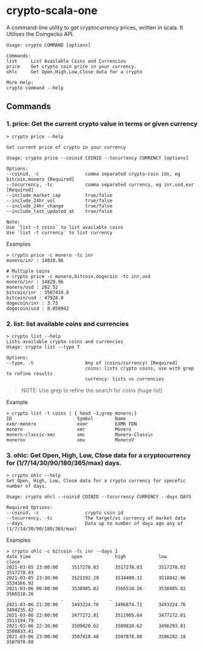 # crypto-scala-one

A command-line utility to get cryptocurrency prices, written in scala.
It Utilises the Coingecko API.

```
Usage: crypto COMMAND [options]

Commands:
list     List Available Coins and Currencies
price    Get crypto coin price in your currency.
ohlc     Get Open,High,Low,Close data for a crypto

More Help:
crypto command --help
```
## Commands
### 1. price: Get the current crypto value in terms or given currency
```console
> crypto price --help

Get current price of crypto in your currency

Usage: crypto price --coinid COINID --tocurrency CURRENCY [options]

Options:
--coinid, -c                 comma separated crypto-coin ids, eg bitcoin,monero [Required]
--tocurrency, -tc            comma separated currency, eg inr,usd,eur [Required]
--include_market_cap         true/false
--include_24hr_vol           true/false
--include_24hr_change        true/false
--include_last_updated_at    true/false

Note:
Use `list -t coins` to list available coins
Use `list -t currency` to list currency

```
Examples
```shell
> crypto price -c monero -tc inr
monero/inr : 14820.96
```

```shell
# Multiple coins  
> crypto price -c monero,bitcoin,dogecoin -tc inr,usd
monero/inr : 14820.96
monero/usd : 202.52
bitcoin/inr : 3507418.0
bitcoin/usd : 47928.0
dogecoin/inr : 3.73
dogecoin/usd : 0.050942
```
### 2. list: list available coins and currencies

```shell
> crypto list --help
Lists available crypto coins and currencies
Usage: crypto list --type T

Options:
--type, -t                   Any of (coins/currency) [Required]
                             coins: lists crypto coins, use with grep to refine results
                             currency: lists vs currencies
```
> NOTE: Use grep to refine the search for coins (huge list)

Example
```shell
> crypto list -t coins | { head -1;grep monero;}
ID                        Symbol        Name
exmr-monero               exmr          EXMR FDN
monero                    xmr           Monero
monero-classic-xmc        xmc           Monero-Classic
monerov                   xmv           MoneroV

```
### 3. ohlc: Get Open, High, Low, Close data for a cryptocurrency for (1/7/14/30/90/180/365/max) days. 

```console
> crypto ohlc --help
Get Open, High, Low, Close data for a crypto currency for specefic number of days.

Usage: crypto ohcl --coinid COINID --tocurrency CURRENCY --days DAYS

Required Options:
--coinid, -c                 crypto coin id
--tocurrency, -tc            The target/vs currency of market data
--days                       Data up to number of days ago any of (1/7/14/30/90/180/365/max)
```

Examples
```shell
> crypto ohlc -c bitcoin -tc inr --days 1
date time           	open        	high        	low         	close       
2021-03-05 23:00:00 	3517278.03  	3517278.03  	3517278.03  	3517278.03  
2021-03-05 23:30:00 	3521192.29  	3534409.32  	3518842.96  	3534366.92  
2021-03-06 00:00:00 	3538905.82  	3566510.26  	3538905.82  	3566510.26 
                    .     .     .     .
2021-03-06 21:30:00 	3493224.76  	3496874.72  	3493224.76  	3494235.42  
2021-03-06 22:00:00 	3477272.81  	3511905.64  	3477272.81  	3511194.79  
2021-03-06 22:30:00 	3509820.62  	3509820.62  	3496293.81  	3508833.41  
2021-03-06 23:00:00 	3507418.48  	3507878.08  	3506282.18  	3507878.08                    
```